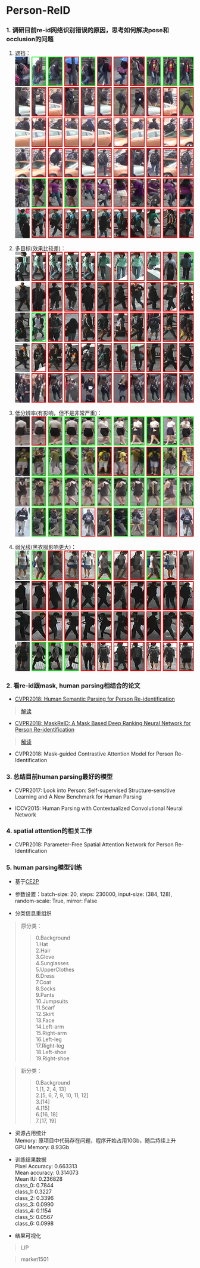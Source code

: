 # Person-ReID

### 1. 调研目前re-id网络识别错误的原因，思考如何解决pose和occlusion的问题

1. 遮挡：  
![](visualize/00002132_0008_00000000.jpg)  
![](visualize/00001804_0001_00000000.jpg)  
![](visualize/00001699_0001_00000000.jpg)  
![](visualize/00001683_0001_00000000.jpg)  
![](visualize/00000075_0002_00000000.jpg)  
![](visualize/00000803_0001_00000000.jpg)  

2. 多目标(效果比较差)：  
![](visualize/00000786_0000_00000000.jpg)  
![](visualize/00000817_0000_00000000.jpg)  
![](visualize/00000821_0000_00000000.jpg)  
![](visualize/00000828_0000_00000000.jpg)  
![](visualize/00001478_0001_00000000.jpg)

3. 低分辨率(有影响，但不是非常严重)：  
![](visualize/00000352_0001_00000000.jpg)  
![](visualize/00000448_0006_00000000.jpg)  
![](visualize/00000537_0001_00000000.jpg)  
![](visualize/00001505_0004_00000000.jpg)  

4. 弱光线(黑衣服影响更大)：  
![](visualize/00000765_0001_00000000.jpg)  
![](visualize/00001319_0000_00000000.jpg)  
![](visualize/00001322_0000_00000000.jpg)  
![](visualize/00001363_0001_00000000.jpg)

### 2. 看re-id跟mask, human parsing相结合的论文

- [CVPR2018: Human Semantic Parsing for Person Re-identification](https://github.com/wyg1997/PersonReID-paper/blob/master/documents/CVPR2018/Kalayeh_Human_Semantic_Parsing_CVPR_2018.pdf)   
>[解读](https://github.com/wyg1997/PersonReID-paper/blob/master/reading/CVPR2018/Kalayeh_Human_Semantic_Parsing_CVPR2018.md)

- [CVPR2018: MaskReID: A Mask Based Deep Ranking Neural Network for Person Re-identification](https://github.com/wyg1997/PersonReID-paper/blob/master/documents/CVPR2018/LiQi_MaskReID_A_Mask_Based_Deep_Ranking_Neural_Network_for_Reid_CVPR_2018.pdf)  
>[解读](https://github.com/wyg1997/PersonReID-paper/blob/master/reading/CVPR2018/Lei_MaskReID_CVPR2018.md)

- CVPR2018: Mask-guided Contrastive Attention Model for Person Re-Identification

### 3. 总结目前human parsing最好的模型

- CVPR2017: Look into Person: Self-supervised Structure-sensitive Learning and A New Benchmark for Human Parsing

- ICCV2015: Human Parsing with Contextualized Convolutional Neural Network

### 4. spatial attention的相关工作

- CVPR2018: Parameter-Free Spatial Attention Network for Person Re-Identification

### 5. human parsing模型训练

- 基于[CE2P](https://github.com/liutinglt/CE2P)  

- 参数设置：batch-size: 20, steps: 230000, input-size: (384, 128), random-scale: True, mirror: False  

- 分类信息重组织  

> 原分类：
>> 0.Background  
1.Hat  
2.Hair  
3.Glove  
4.Sunglasses  
5.UpperClothes  
6.Dress  
7.Coat  
8.Socks  
9.Pants  
10.Jumpsuits  
11.Scarf  
12.Skirt  
13.Face  
14.Left-arm  
15.Right-arm  
16.Left-leg  
17.Right-leg  
18.Left-shoe  
19.Right-shoe

> 新分类：
>> 0.Background  
1.[1, 2, 4, 13]  
2.[5, 6, 7, 9, 10, 11, 12]  
3.[14]  
4.[15]  
6.[16, 18]  
7.[17, 19]


- 资源占用统计  
Memory: 原项目中代码存在问题，程序开始占用10Gb，随后持续上升  
GPU Memory: 8.93Gb

- 训练结果数据  
Pixel Accuracy: 0.663313  
Mean accuracy: 0.314073  
Mean IU: 0.236828  
class_0: 0.7844  
class_1: 0.3227  
class_2: 0.3396  
class_3: 0.0990  
class_4: 0.1154  
class_5: 0.0567  
class_6: 0.0998

- 结果可视化

> LIP


> market1501

